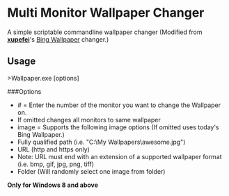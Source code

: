 Multi Monitor Wallpaper Changer
==============

A simple scriptable commandline wallpaper changer (Modified from [**xupefei**](https://github.com/xupefei)'s [Bing Wallpaper](https://github.com/xupefei/Bing-Wallpaper) changer.)

Usage
------
\>Wallpaper.exe [options]

###Options
* \# = Enter the number of the monitor you want to change the Wallpaper on.
 * If omitted changes all monitors to same wallpaper
* image = Supports the following image options (If omitted uses today's Bing Wallpaper.)
 * Fully qualified path (i.e. "C:\My Wallpapers\awesome.jpg")
 * URL (http and https only)
  * Note: URL must end with an extension of a supported wallpaper format (i.e. bmp, gif, jpg, png, tiff)
 * Folder (Will randomly select one image from folder)

**Only for Windows 8 and above**
